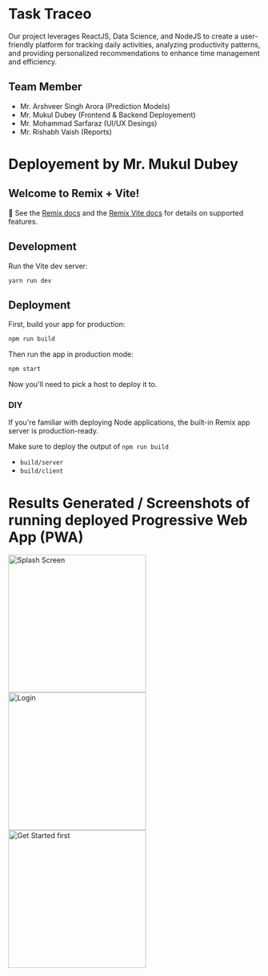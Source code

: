 # Task Traceo
Our project leverages ReactJS, Data Science, and NodeJS to create a user-friendly platform for tracking daily activities, analyzing productivity patterns, and providing personalized recommendations to enhance time management and efficiency.

## Team Member
- Mr. Arshveer Singh Arora (Prediction Models)
- Mr. Mukul Dubey (Frontend & Backend Deployement)
- Mr. Mohammad Sarfaraz (UI/UX Desings)
- Mr. Rishabh Vaish (Reports)

# Deployement by Mr. Mukul Dubey 
## Welcome to Remix + Vite!

📖 See the [Remix docs](https://remix.run/docs) and the [Remix Vite docs](https://remix.run/docs/en/main/guides/vite) for details on supported features.

## Development

Run the Vite dev server:

```shellscript
yarn run dev
```

## Deployment

First, build your app for production:

```sh
npm run build
```

Then run the app in production mode:

```sh
npm start
```

Now you'll need to pick a host to deploy it to.

### DIY

If you're familiar with deploying Node applications, the built-in Remix app server is production-ready.

Make sure to deploy the output of `npm run build`

- `build/server`
- `build/client`

# Results Generated / Screenshots of running deployed Progressive Web App (PWA)

<img src="https://github.com/user-attachments/assets/2c472f05-ac52-4b05-899b-3f46f7115b47" alt="Splash Screen" width="275" hieght="712"/> <img src="https://github.com/user-attachments/assets/e57444e8-f39a-4f1b-8b88-8d6e846b131e" alt="Login" width="275" hieght="712"/> <img src="https://github.com/user-attachments/assets/33ee20fd-5d93-4902-b948-49b691e9b690" alt="Get Started first" width="275" hieght="712"/>

